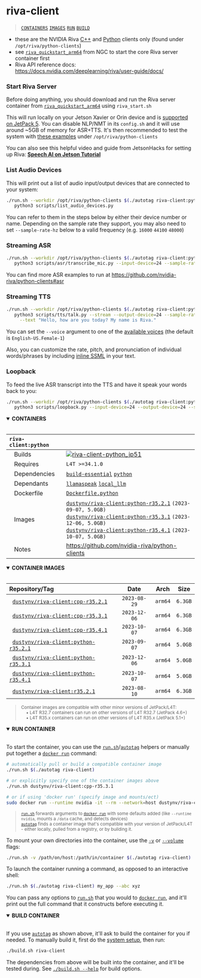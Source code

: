 # riva-client

> [`CONTAINERS`](#user-content-containers) [`IMAGES`](#user-content-images) [`RUN`](#user-content-run) [`BUILD`](#user-content-build)


* these are the NVIDIA Riva [C++](https://github.com/nvidia-riva/cpp-clients) and [Python](https://github.com/nvidia-riva/python-clients) clients only (found under `/opt/riva/python-clients`)
* see [`riva_quickstart_arm64`](https://catalog.ngc.nvidia.com/orgs/nvidia/teams/riva/resources/riva_quickstart_arm64) from NGC to start the core Riva server container first
* Riva API reference docs:  https://docs.nvidia.com/deeplearning/riva/user-guide/docs/

### Start Riva Server

Before doing anything, you should download and run the Riva server container from [`riva_quickstart_arm64`](https://catalog.ngc.nvidia.com/orgs/nvidia/teams/riva/resources/riva_quickstart_arm64) using `riva_start.sh`

This will run locally on your Jetson Xavier or Orin device and is [supported on JetPack 5](https://docs.nvidia.com/deeplearning/riva/user-guide/docs/support-matrix.html#embedded).  You can disable NLP/NMT in its `config.sh` and it will use around ~5GB of memory for ASR+TTS.  It's then recommended to test the system with [these examples](https://github.com/nvidia-riva/python-clients#asr) under `/opt/riva/python-clients`

You can also see this helpful video and guide from JetsonHacks for setting up Riva:  [**Speech AI on Jetson Tutorial**](https://jetsonhacks.com/2023/08/07/speech-ai-on-nvidia-jetson-tutorial/)

### List Audio Devices

This will print out a list of audio input/output devices that are connected to your system:

```bash
./run.sh --workdir /opt/riva/python-clients $(./autotag riva-client:python) \
   python3 scripts/list_audio_devices.py
```

You can refer to them in the steps below by either their device number or name.  Depending on the sample rate they support, you may also need to set `--sample-rate-hz` below to a valid frequency (e.g. `16000` `44100` `48000`)

### Streaming ASR

```bash
./run.sh --workdir /opt/riva/python-clients $(./autotag riva-client:python) \
   python3 scripts/asr/transcribe_mic.py --input-device=24 --sample-rate-hz=48000
```

You can find more ASR examples to run at https://github.com/nvidia-riva/python-clients#asr

### Streaming TTS

```bash
./run.sh --workdir /opt/riva/python-clients $(./autotag riva-client:python) \
   python3 scripts/tts/talk.py --stream --output-device=24 --sample-rate-hz=48000 \
     --text "Hello, how are you today? My name is Riva." 
```

You can set the `--voice` argument to one of the [available voices](https://docs.nvidia.com/deeplearning/riva/user-guide/docs/tts/tts-overview.html#voices) (the default is `English-US.Female-1`)

Also, you can customize the rate, pitch, and pronunciation of individual words/phrases by including [inline SSML](https://docs.nvidia.com/deeplearning/riva/user-guide/docs/tutorials/tts-basics-customize-ssml.html#customizing-riva-tts-audio-output-with-ssml) in your text.

### Loopback

To feed the live ASR transcript into the TTS and have it speak your words back to you:

```bash
./run.sh --workdir /opt/riva/python-clients $(./autotag riva-client:python) \
   python3 scripts/loopback.py --input-device=24 --output-device=24 --sample-rate-hz=48000
```
<details open>
<summary><b><a id="containers">CONTAINERS</a></b></summary>
<br>

| **`riva-client:python`** | |
| :-- | :-- |
| &nbsp;&nbsp;&nbsp;Builds | [![`riva-client-python_jp51`](https://img.shields.io/github/actions/workflow/status/dusty-nv/jetson-containers/riva-client-python_jp51.yml?label=riva-client-python:jp51)](https://github.com/dusty-nv/jetson-containers/actions/workflows/riva-client-python_jp51.yml) |
| &nbsp;&nbsp;&nbsp;Requires | `L4T >=34.1.0` |
| &nbsp;&nbsp;&nbsp;Dependencies | [`build-essential`](/packages/build-essential) [`python`](/packages/python) |
| &nbsp;&nbsp;&nbsp;Dependants | [`llamaspeak`](/packages/llm/llamaspeak) [`local_llm`](/packages/llm/local_llm) |
| &nbsp;&nbsp;&nbsp;Dockerfile | [`Dockerfile.python`](Dockerfile.python) |
| &nbsp;&nbsp;&nbsp;Images | [`dustynv/riva-client:python-r35.2.1`](https://hub.docker.com/r/dustynv/riva-client/tags) `(2023-09-07, 5.0GB)`<br>[`dustynv/riva-client:python-r35.3.1`](https://hub.docker.com/r/dustynv/riva-client/tags) `(2023-12-06, 5.0GB)`<br>[`dustynv/riva-client:python-r35.4.1`](https://hub.docker.com/r/dustynv/riva-client/tags) `(2023-10-07, 5.0GB)` |
| &nbsp;&nbsp;&nbsp;Notes | https://github.com/nvidia-riva/python-clients |

</details>

<details open>
<summary><b><a id="images">CONTAINER IMAGES</a></b></summary>
<br>

| Repository/Tag | Date | Arch | Size |
| :-- | :--: | :--: | :--: |
| &nbsp;&nbsp;[`dustynv/riva-client:cpp-r35.2.1`](https://hub.docker.com/r/dustynv/riva-client/tags) | `2023-08-29` | `arm64` | `6.3GB` |
| &nbsp;&nbsp;[`dustynv/riva-client:cpp-r35.3.1`](https://hub.docker.com/r/dustynv/riva-client/tags) | `2023-12-06` | `arm64` | `6.3GB` |
| &nbsp;&nbsp;[`dustynv/riva-client:cpp-r35.4.1`](https://hub.docker.com/r/dustynv/riva-client/tags) | `2023-10-07` | `arm64` | `6.3GB` |
| &nbsp;&nbsp;[`dustynv/riva-client:python-r35.2.1`](https://hub.docker.com/r/dustynv/riva-client/tags) | `2023-09-07` | `arm64` | `5.0GB` |
| &nbsp;&nbsp;[`dustynv/riva-client:python-r35.3.1`](https://hub.docker.com/r/dustynv/riva-client/tags) | `2023-12-06` | `arm64` | `5.0GB` |
| &nbsp;&nbsp;[`dustynv/riva-client:python-r35.4.1`](https://hub.docker.com/r/dustynv/riva-client/tags) | `2023-10-07` | `arm64` | `5.0GB` |
| &nbsp;&nbsp;[`dustynv/riva-client:r35.2.1`](https://hub.docker.com/r/dustynv/riva-client/tags) | `2023-08-10` | `arm64` | `6.3GB` |

> <sub>Container images are compatible with other minor versions of JetPack/L4T:</sub><br>
> <sub>&nbsp;&nbsp;&nbsp;&nbsp;• L4T R32.7 containers can run on other versions of L4T R32.7 (JetPack 4.6+)</sub><br>
> <sub>&nbsp;&nbsp;&nbsp;&nbsp;• L4T R35.x containers can run on other versions of L4T R35.x (JetPack 5.1+)</sub><br>
</details>

<details open>
<summary><b><a id="run">RUN CONTAINER</a></b></summary>
<br>

To start the container, you can use the [`run.sh`](/docs/run.md)/[`autotag`](/docs/run.md#autotag) helpers or manually put together a [`docker run`](https://docs.docker.com/engine/reference/commandline/run/) command:
```bash
# automatically pull or build a compatible container image
./run.sh $(./autotag riva-client)

# or explicitly specify one of the container images above
./run.sh dustynv/riva-client:cpp-r35.3.1

# or if using 'docker run' (specify image and mounts/ect)
sudo docker run --runtime nvidia -it --rm --network=host dustynv/riva-client:cpp-r35.3.1
```
> <sup>[`run.sh`](/docs/run.md) forwards arguments to [`docker run`](https://docs.docker.com/engine/reference/commandline/run/) with some defaults added (like `--runtime nvidia`, mounts a `/data` cache, and detects devices)</sup><br>
> <sup>[`autotag`](/docs/run.md#autotag) finds a container image that's compatible with your version of JetPack/L4T - either locally, pulled from a registry, or by building it.</sup>

To mount your own directories into the container, use the [`-v`](https://docs.docker.com/engine/reference/commandline/run/#volume) or [`--volume`](https://docs.docker.com/engine/reference/commandline/run/#volume) flags:
```bash
./run.sh -v /path/on/host:/path/in/container $(./autotag riva-client)
```
To launch the container running a command, as opposed to an interactive shell:
```bash
./run.sh $(./autotag riva-client) my_app --abc xyz
```
You can pass any options to [`run.sh`](/docs/run.md) that you would to [`docker run`](https://docs.docker.com/engine/reference/commandline/run/), and it'll print out the full command that it constructs before executing it.
</details>
<details open>
<summary><b><a id="build">BUILD CONTAINER</b></summary>
<br>

If you use [`autotag`](/docs/run.md#autotag) as shown above, it'll ask to build the container for you if needed.  To manually build it, first do the [system setup](/docs/setup.md), then run:
```bash
./build.sh riva-client
```
The dependencies from above will be built into the container, and it'll be tested during.  See [`./build.sh --help`](/jetson_containers/build.py) for build options.
</details>
